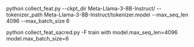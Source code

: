 python collect_feat.py --ckpt_dir Meta-Llama-3-8B-Instruct/ --tokenizer_path Meta-Llama-3-8B-Instruct/tokenizer.model --max_seq_len 4096 --max_batch_size 6

python collect_feat_sacred.py -F train with model.max_seq_len=4096 model.max_batch_size=6